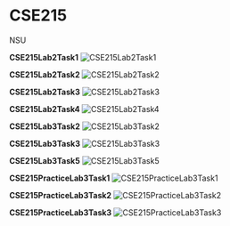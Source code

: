 # CSE215
NSU

**CSE215Lab2Task1**
![CSE215Lab2Task1](https://imgur.com/K7Re0Ot.png)

**CSE215Lab2Task2**
![CSE215Lab2Task2](https://imgur.com/YrDybea.png)

**CSE215Lab2Task3**
![CSE215Lab2Task3](https://imgur.com/JA0YyPy.png)

**CSE215Lab2Task4**
![CSE215Lab2Task4](https://imgur.com/YMeeBgt.png)

**CSE215Lab3Task2**
![CSE215Lab3Task2](https://imgur.com/mpuNRDb.png)

**CSE215Lab3Task3**
![CSE215Lab3Task3](https://imgur.com/PTZi0MO.png)

**CSE215Lab3Task5**
![CSE215Lab3Task5](https://imgur.com/KgL5ulX.png)

**CSE215PracticeLab3Task1**
![CSE215PracticeLab3Task1](https://imgur.com/PC3TvDh.png)

**CSE215PracticeLab3Task2**
![CSE215PracticeLab3Task2](https://imgur.com/T9YQsce.png)

**CSE215PracticeLab3Task3**
![CSE215PracticeLab3Task3](https://imgur.com/wVWddWY.png)




